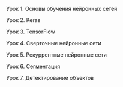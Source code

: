 Урок 1. Основы обучения нейронных сетей

Урок 2. Keras

Урок 3. TensorFlow

Урок 4. Сверточные нейронные сети

Урок 5. Рекуррентные нейронные сети

Урок 6. Сегментация

Урок 7. Детектирование объектов
